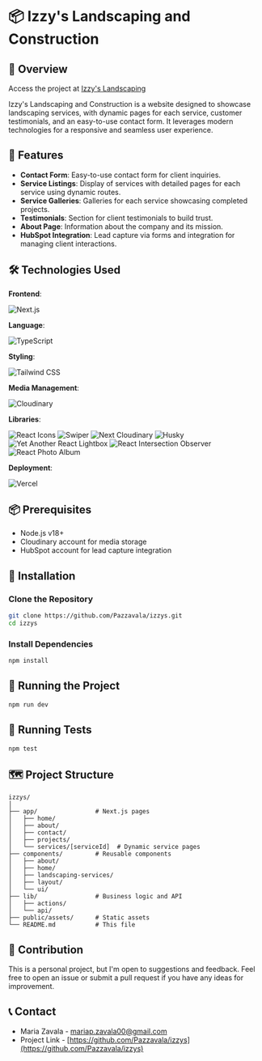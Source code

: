 # 📦 Izzy's Landscaping and Construction

## 🌟 Overview

Access the project at [Izzy's Landscaping](https://www.izzyslandscapingmn.com/)

Izzy's Landscaping and Construction is a website designed to showcase landscaping services, with dynamic pages for each service, customer testimonials, and an easy-to-use contact form. It leverages modern technologies for a responsive and seamless user experience.

## 🚀 Features

- **Contact Form**: Easy-to-use contact form for client inquiries.
- **Service Listings**: Display of services with detailed pages for each service using dynamic routes.
- **Service Galleries**: Galleries for each service showcasing completed projects.
- **Testimonials**: Section for client testimonials to build trust.
- **About Page**: Information about the company and its mission.
- **HubSpot Integration**: Lead capture via forms and integration for managing client interactions.

## 🛠 Technologies Used

**Frontend**:

![Next.js](https://img.shields.io/badge/Next.js-000000?style=for-the-badge&logo=nextdotjs&logoColor=white)

**Language**:

![TypeScript](https://img.shields.io/badge/TypeScript-3178C6?style=for-the-badge&logo=typescript&logoColor=white)

**Styling**:

![Tailwind CSS](https://img.shields.io/badge/Tailwind_CSS-38B2AC?style=for-the-badge&logo=tailwind-css&logoColor=white)

**Media Management**:

![Cloudinary](https://img.shields.io/badge/Cloudinary-3448C5?style=for-the-badge&logo=cloudinary&logoColor=white)

**Libraries**:

![React Icons](https://img.shields.io/badge/React_Icons-61DAFB?style=for-the-badge&logo=react&logoColor=black)
![Swiper](https://img.shields.io/badge/Swiper-6332F6?style=for-the-badge&logo=swiper&logoColor=white)
![Next Cloudinary](https://img.shields.io/badge/Next_Cloudinary-4285F4?style=for-the-badge&logo=google-cloud&logoColor=white)
![Husky](https://img.shields.io/badge/Husky-000000?style=for-the-badge&logo=git&logoColor=white)
![Yet Another React Lightbox](https://img.shields.io/badge/Yet_Another_React_Lightbox-FF6B6B?style=for-the-badge&logo=react&logoColor=white)
![React Intersection Observer](https://img.shields.io/badge/React_Intersection_Observer-4FC08D?style=for-the-badge&logo=react&logoColor=white)
![React Photo Album](https://img.shields.io/badge/React_Photo_Album-20232A?style=for-the-badge&logo=react&logoColor=61DAFB)

**Deployment**:

![Vercel](https://img.shields.io/badge/Vercel-000000?style=for-the-badge&logo=vercel&logoColor=white)

## 📦 Prerequisites

- Node.js v18+
- Cloudinary account for media storage
- HubSpot account for lead capture integration

## 🔧 Installation

### Clone the Repository

```bash
git clone https://github.com/Pazzavala/izzys.git
cd izzys
```

### Install Dependencies

```bash
npm install
```

## 🏃 Running the Project

```bash
npm run dev
```

## 🧪 Running Tests

```bash
npm test
```

## 🗺 Project Structure

```
izzys/
│
├── app/                # Next.js pages
│   ├── home/
│   ├── about/
│   ├── contact/
│   ├── projects/
│   └── services/[serviceId]  # Dynamic service pages
├── components/         # Reusable components
│   ├── about/
│   ├── home/
│   ├── landscaping-services/
│   ├── layout/
│   └── ui/
├── lib/                # Business logic and API
│   ├── actions/
│   └── api/
├── public/assets/      # Static assets
└── README.md           # This file
```

## 🤝 Contribution

This is a personal project, but I'm open to suggestions and feedback. Feel free to open an issue or submit a pull request if you have any ideas for improvement.

## 📞 Contact

- Maria Zavala - [mariap.zavala00@gmail.com](mailto:mariap.zavala00@gmail.com)
- Project Link - [https://github.com/Pazzavala/izzys](https://github.com/Pazzavala/izzys)
